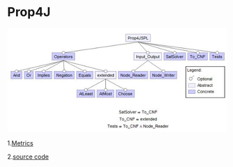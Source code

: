 # Prop4J

![image](https://raw.githubusercontent.com/fischerJF/challenge/master/featureModel/Prop4J.JPG)

1.[Metrics](https://github.com/fischerJF/challenge/blob/master/metrics/Prop4J-SPL.csv)
 
2.[source code](https://github.com/fischerJF/challenge/tree/master/workspace_IncLing/Prop4J-SPL)

